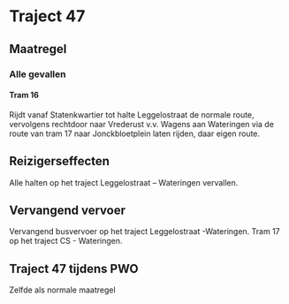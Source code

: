 # Traject 47
## Maatregel
### Alle gevallen

#### Tram 16
Rijdt vanaf Statenkwartier tot halte Leggelostraat de normale route, vervolgens rechtdoor naar Vrederust v.v.
Wagens aan Wateringen via de route van tram 17 naar Jonckbloetplein laten rijden, daar eigen route.

## Reizigerseffecten
Alle halten op het traject Leggelostraat – Wateringen vervallen.

## Vervangend vervoer
Vervangend busvervoer op het traject Leggelostraat -Wateringen.
Tram 17 op het traject CS - Wateringen.

## Traject 47 tijdens PWO
Zelfde als normale maatregel
